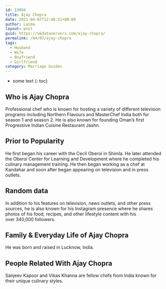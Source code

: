 ```yaml
---
id: 13094
title: Ajay Chopra
date: 2021-04-07T12:48:51+00:00
author: Laima
layout: post
guid: https://ukdataservers.com/ajay-chopra/
permalink: /04/07/ajay-chopra
tags:
  - Husband
  - Wife
  - Boyfriend
  - Girlfriend
category: Marriage Guides
---
```


* some text
{: toc}


## Who is Ajay Chopra
                  
                  
                  
Professional chef who is known for hosting a variety of different television programs including Northern Flavours and MasterChef India both for season 1 and season 2. He is also known for founding Oman&#8217;s first Progressive Indian Cuisine Restaurant Jashn. 
                  
              
            
              
            
                
                
                
## Prior to Popularity
                  
                  
                  
He first began his career with the Cecil Oberoi in Shimla. He later attended the Oberoi Center for Learning and Development where he completed his culinary management training. He then began working as a chef at Kandahar and soon after began appearing on television and in press outlets. 
                  
              
            
              
            
                
                
                
## Random data
                  
                  
                  
In addition to his features on television, news outlets, and other press sources, he is also known for his Instagram presence where he shares photos of his food, recipes, and other lifestyle content with his over 340,000 followers. 
                  
              
            
              
            
                
                
                
## Family & Everyday Life of Ajay Chopra
                  
                  
                  
He was born and raised in Lucknow, India. 
                  
              
            
              
            
                
                
                
## People Related With Ajay Chopra
                  
                  
                  
Sanjeev Kapoor and Vikas Khanna are fellow chefs from India known for their unique culinary styles. 
                  
              
            
              
            
                
              
            
              
              
            
            
              
            
          
          
          